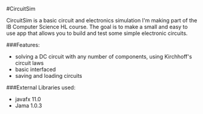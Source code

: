 #CircuitSim

CircuitSim is a basic circuit and electronics simulation I'm making part of the IB Computer Science HL course. The goal is to make a small and easy to use app that allows you to build and test some simple electronic circuits.

###Features:
- solving a DC circuit with any number of components, using Kirchhoff's circuit laws
- basic interfaced
- saving and loading circuits

###External Libraries used:
- javafx 11.0
- Jama 1.0.3
